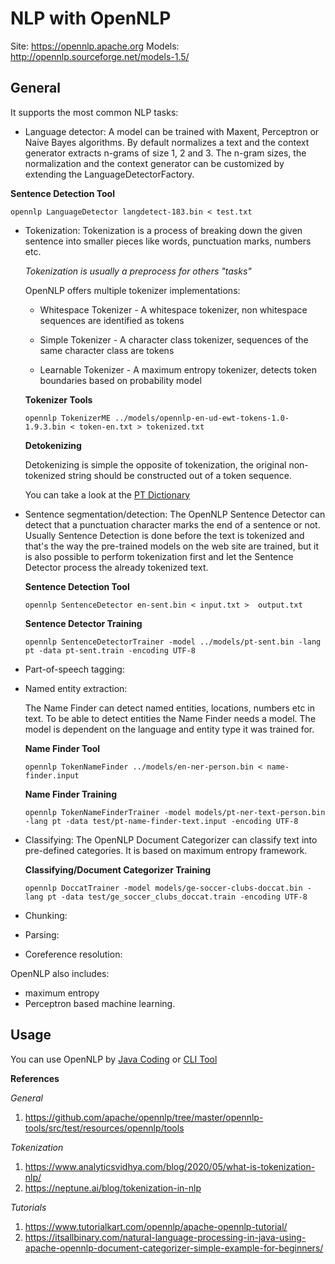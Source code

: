 NLP with OpenNLP
===

Site: https://opennlp.apache.org
Models: http://opennlp.sourceforge.net/models-1.5/

## General

It supports the most common NLP tasks: 

* Language detector: A model can be trained with Maxent, Perceptron or Naive Bayes algorithms. By default normalizes a text and the context generator extracts n-grams of size 1, 2 and 3. The n-gram sizes, the normalization and the context generator can be customized by extending the LanguageDetectorFactory.

**Sentence Detection Tool**

```
opennlp LanguageDetector langdetect-183.bin < test.txt
```

* Tokenization: Tokenization is a process of breaking down the given sentence into smaller pieces like words, punctuation marks, numbers etc.

    _Tokenization is usually a preprocess for others "tasks"_

    OpenNLP offers multiple tokenizer implementations:

    * Whitespace Tokenizer - A whitespace tokenizer, non whitespace sequences are identified as tokens
    
    * Simple Tokenizer - A character class tokenizer, sequences of the same character class are tokens

    * Learnable Tokenizer - A maximum entropy tokenizer, detects token boundaries based on probability model

    **Tokenizer Tools**

    ```
    opennlp TokenizerME ../models/opennlp-en-ud-ewt-tokens-1.0-1.9.3.bin < token-en.txt > tokenized.txt
    ```

    **Detokenizing**

    Detokenizing is simple the opposite of tokenization, the original non-tokenized string should be constructed out of a token sequence.

    You can take a look at the [PT Dictionary](https://github.com/apache/opennlp/blob/master/opennlp-tools/lang/pt/tokenizer/pt-detokenizer.xml)

* Sentence segmentation/detection: The OpenNLP Sentence Detector can detect that a punctuation character marks the end of a sentence or not. Usually Sentence Detection is done before the text is tokenized and that's the way the pre-trained models on the web site are trained, but it is also possible to perform tokenization first and let the Sentence Detector process the already tokenized text.

    **Sentence Detection Tool**

    ```
    opennlp SentenceDetector en-sent.bin < input.txt >  output.txt
    ```

    **Sentence Detector Training**

    ```
    opennlp SentenceDetectorTrainer -model ../models/pt-sent.bin -lang pt -data pt-sent.train -encoding UTF-8
    ```

* Part-of-speech tagging:
* Named entity extraction:

    The Name Finder can detect named entities, locations, numbers etc in text. To be able to detect entities the Name Finder needs a model. The model is dependent on the language and entity type it was trained for.

    **Name Finder Tool**

    ```
    opennlp TokenNameFinder ../models/en-ner-person.bin < name-finder.input
    ```
    **Name Finder Training**

    ```
    opennlp TokenNameFinderTrainer -model models/pt-ner-text-person.bin -lang pt -data test/pt-name-finder-text.input -encoding UTF-8
    ```

* Classifying: The OpenNLP Document Categorizer can classify text into pre-defined categories. It is based on maximum entropy framework. 

    **Classifying/Document Categorizer Training**

    ```
    opennlp DoccatTrainer -model models/ge-soccer-clubs-doccat.bin -lang pt -data test/ge_soccer_clubs_doccat.train -encoding UTF-8
    ```

* Chunking:
* Parsing:
* Coreference resolution:

OpenNLP also includes:

* maximum entropy 
* Perceptron based machine learning.

## Usage

You can use OpenNLP by [Java Coding](https://opennlp.apache.org/docs/1.9.4/manual/opennlp.html#intro.api) or [CLI Tool](https://opennlp.apache.org/docs/1.9.4/manual/opennlp.html#intro.cli) 

**References**

_General_
1. https://github.com/apache/opennlp/tree/master/opennlp-tools/src/test/resources/opennlp/tools

_Tokenization_

1. https://www.analyticsvidhya.com/blog/2020/05/what-is-tokenization-nlp/
2. https://neptune.ai/blog/tokenization-in-nlp

_Tutorials_

1. https://www.tutorialkart.com/opennlp/apache-opennlp-tutorial/
2. https://itsallbinary.com/natural-language-processing-in-java-using-apache-opennlp-document-categorizer-simple-example-for-beginners/
